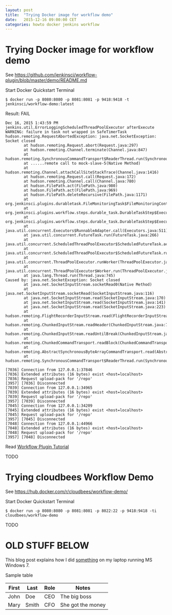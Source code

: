 ```yaml
---
layout: post
title:  "Trying Docker image for workflow demo"
date:   2015-12-16 09:00:00 CET
categories: howto docker jenkins workflow
---
```

<!-- markdown-link-check-disable -->

# Trying Docker image for workflow demo

See <https://github.com/jenkinsci/workflow-plugin/blob/master/demo/README.md>

Start Docker Quickstart Terminal

<!-- 2015-12-16 17:26 CET -->

```
$ docker run -p 8080:8080 -p 8081:8081 -p 9418:9418 -t jenkinsci/workflow-demo:latest
```

Result: FAIL

```
Dec 16, 2015 1:43:59 PM jenkins.util.ErrorLoggingScheduledThreadPoolExecutor afterExecute
WARNING: failure in task not wrapped in SafeTimerTask
hudson.remoting.RequestAbortedException: java.net.SocketException: Socket closed
        at hudson.remoting.Request.abort(Request.java:297)
        at hudson.remoting.Channel.terminate(Channel.java:847)
        at hudson.remoting.SynchronousCommandTransport$ReaderThread.run(SynchronousCommandTransport.java:69)
        at ......remote call to mock-slave-5(Native Method)
        at hudson.remoting.Channel.attachCallSiteStackTrace(Channel.java:1416)
        at hudson.remoting.Request.call(Request.java:172)
        at hudson.remoting.Channel.call(Channel.java:780)
        at hudson.FilePath.act(FilePath.java:980)
        at hudson.FilePath.act(FilePath.java:969)
        at hudson.FilePath.deleteRecursive(FilePath.java:1171)
        at org.jenkinsci.plugins.durabletask.FileMonitoringTask$FileMonitoringController.cleanup(FileMonitoringTask.java:156)
        at org.jenkinsci.plugins.workflow.steps.durable_task.DurableTaskStep$Execution.check(DurableTaskStep.java:201)
        at org.jenkinsci.plugins.workflow.steps.durable_task.DurableTaskStep$Execution.run(DurableTaskStep.java:150)
        at java.util.concurrent.Executors$RunnableAdapter.call(Executors.java:511)
        at java.util.concurrent.FutureTask.run(FutureTask.java:266)
        at java.util.concurrent.ScheduledThreadPoolExecutor$ScheduledFutureTask.access$201(ScheduledThreadPoolExecutor.java:180)
        at java.util.concurrent.ScheduledThreadPoolExecutor$ScheduledFutureTask.run(ScheduledThreadPoolExecutor.java:293)
        at java.util.concurrent.ThreadPoolExecutor.runWorker(ThreadPoolExecutor.java:1142)
        at java.util.concurrent.ThreadPoolExecutor$Worker.run(ThreadPoolExecutor.java:617)
        at java.lang.Thread.run(Thread.java:745)
Caused by: java.net.SocketException: Socket closed
        at java.net.SocketInputStream.socketRead0(Native Method)
        at java.net.SocketInputStream.socketRead(SocketInputStream.java:116)
        at java.net.SocketInputStream.read(SocketInputStream.java:170)
        at java.net.SocketInputStream.read(SocketInputStream.java:141)
        at java.net.SocketInputStream.read(SocketInputStream.java:223)
        at hudson.remoting.FlightRecorderInputStream.read(FlightRecorderInputStream.java:82)
        at hudson.remoting.ChunkedInputStream.readHeader(ChunkedInputStream.java:72)
        at hudson.remoting.ChunkedInputStream.readUntilBreak(ChunkedInputStream.java:103)
        at hudson.remoting.ChunkedCommandTransport.readBlock(ChunkedCommandTransport.java:39)
        at hudson.remoting.AbstractSynchronousByteArrayCommandTransport.read(AbstractSynchronousByteArrayCommandTransport.java:34)
        at hudson.remoting.SynchronousCommandTransport$ReaderThread.run(SynchronousCommandTransport.java:48)

[7036] Connection from 127.0.0.1:37846
[7036] Extended attributes (16 bytes) exist <host=localhost>
[7036] Request upload-pack for '/repo'
[3957] [7036] Disconnected
[7039] Connection from 127.0.0.1:34965
[7039] Extended attributes (16 bytes) exist <host=localhost>
[7039] Request upload-pack for '/repo'
[3957] [7039] Disconnected
[7045] Connection from 127.0.0.1:34209
[7045] Extended attributes (16 bytes) exist <host=localhost>
[7045] Request upload-pack for '/repo'
[3957] [7045] Disconnected
[7048] Connection from 127.0.0.1:44966
[7048] Extended attributes (16 bytes) exist <host=localhost>
[7048] Request upload-pack for '/repo'
[3957] [7048] Disconnected
```

<!-- 2015-12-16 17:26 CET -->

Read [Workflow Plugin Tutorial](https://github.com/jenkinsci/workflow-plugin/blob/master/TUTORIAL.md)

TODO


# Trying cloudbees Workflow Demo

See <https://hub.docker.com/r/cloudbees/workflow-demo/>

Start Docker Quickstart Terminal

<!-- 2015-12-16 14:55 CET -->

```
$ docker run -p 8080:8080 -p 8081:8081 -p 8022:22 -p 9418:9418 -ti cloudbees/workflow-demo
```

TODO

# OLD STUFF BELOW

This blog post explains how I did [something](http://www.something.com/) on my laptop running MS Windows 7.

Sample table

<!-- TIP: <http://www.tablesgenerator.com/markdown_tables> -->

| First | Last  | Role | Notes             |
|-------|-------|------|-------------------|
| John  | Doe   | CEO  | The big boss      |
| Mary  | Smith | CFO  | She got the money |

<!-- markdown-link-check-enable -->
<!-- EOF -->
